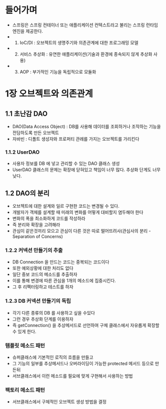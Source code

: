# 들어가며
- 스프링은 스프링 컨테이너 또는 애플리케이션 컨텍스트라고 불리는 스프링 런타임 엔진을 제공한다.
- 1. IoC/DI : 오브젝트의 생명주기와 의존관계에 대한 프로그래밍 모델
- 2. 서비스 추상화 : 유연한 애플리케이션(기술과 환경에 종속되지 않게 추상화 사용)
- 3. AOP : 부가적인 기능을 독립적으로 모듈화

# 1장 오브젝트와 의존관계
## 1.1 초난감 DAO
- DAO(Data Access Object) : DB를 사용해 데이터를 조회하거나 조작하는 기능을 전담하도록 만든 오브젝트
- 자바빈 : 디폴트 생성자와 프로퍼티 관례를 가지는 오브젝트를 가리킨다

### 1.1.2 UserDAO
- 사용자 정보를 DB 에 넣고 관리할 수 있는 DAO 클래스 생성
- UserDAO 클래스의 문제는 확장에 닫혀있고 책임이 너무 많다. 추상화 단계도 너무 낮다.

## 1.2 DAO의 분리
- 오브젝트에 대한 설계와 일르 구현한 코드는 변경될 수 있다.
- 개발자가 객체를 설계할 때 미래의 변화를 어떻게 대비할지 염두해야 한다
- 변화의 폭을 최소화하게 코드를 작성하라
- 즉 분리와 확장을 고려해라
- 관심이 같은것끼리 모으고 관심이 다른 것은 따로 떨어뜨려사(관심사의 분리 - Separation of Concerns)

### 1.2.2 커넥션 만들기의 추출
- DB Connection 을 만드는 코드는 중복되는 코드이다
- 또한 예외상황에 대한 처리도 없다
- 일단 중보 코드의 메소드를 추출하자
- 이를 통해 변경에 따른 관심을 1개의 메소드에 집중시킨다.
- 그 후 리팩터링하고 테스트를 하자

### 1.2.3 DB 커넥션 만들기의 독립
- 각기 다른 종류의 DB 를 사용하고 싶을 수있다
- 그런 경우 추상화 단계를 이용하자
- 즉 getConnection() 을 추상메서드로 선언하여 구체 클래스에서 자유롭게 확장할 수 있게 한다.

### 템플릿 메소드 패턴
- 슈퍼클래스에 기본적인 로직의 흐름을 만들고 
- 그 기능의 일부를 추상메서드나 오버라이딩이 가능한 protected 메서드 등으로 만든뒤 
- 서브클래스에서 이런 메소드를 필요에 맞게 구현해서 사용하는 방법

### 팩토리 메소드 패턴
- 서브클래스에서 구체적인 오브젝트 생성 방법을 결정